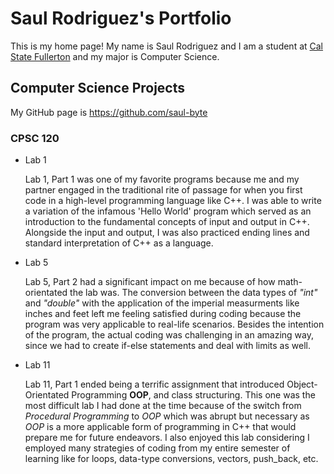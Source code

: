 # Saul Rodriguez's Portfolio



This is my home page! My name is Saul Rodriguez and I am a student at [Cal State Fullerton](http://www.fullerton.edu/) and my major is Computer Science.



## Computer Science Projects



My GitHub page is https://github.com/saul-byte



### CPSC 120



* Lab 1



    Lab 1, Part 1 was one of my favorite programs because me and my partner engaged in the traditional rite of passage for when you first code in a high-level programming language like C++. I was able to write a variation of the infamous 'Hello World' program which served as an introduction to the fundamental concepts of input and output in C++. Alongside the input and output, I was also practiced ending lines and standard interpretation of C++ as a language.


* Lab 5



    Lab 5, Part 2 had a significant impact on me because of how math-orientated the lab was. The conversion between the data types of _"int"_ and _"double"_ with the application of the imperial measurments like inches and feet left me feeling satisfied during coding because the program was very applicable to real-life scenarios. Besides the intention of the program, the actual coding was challenging in an amazing way, since we had to create if-else statements and deal with limits as well.


* Lab 11


    Lab 11, Part 1 ended being a terrific assignment that introduced Object-Orientated Programming __OOP__, and class structuring. This one was the most difficult lab I had done at the time because of the switch from _Procedural Programming_ to _OOP_ which was abrupt but necessary as _OOP_ is a more applicable form of programming in C++ that would prepare me for future endeavors. I also enjoyed this lab considering I employed many strategies of coding from my entire semester of learning like for loops, data-type conversions, vectors, push_back, etc.
